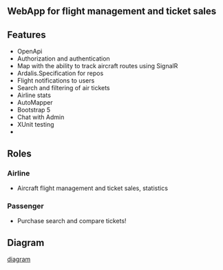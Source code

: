 ## WebApp for flight management and ticket sales
## Features
- OpenApi
- Authorization and authentication
- Map with the ability to track aircraft routes using SignalR
- Ardalis.Specification for repos 
- Flight notifications to users
- Search and filtering of air tickets
- Airline stats
- AutoMapper
- Bootstrap 5 
- Chat with Admin
- XUnit testing
-
## Roles
### Airline 
- Aircraft flight management and ticket sales, statistics
### Passenger
- Purchase search and compare tickets!
## Diagram
[diagram](https://user-images.githubusercontent.com/56976694/215276428-378cb094-15ce-4a7e-b620-0ceb3841ca83.png)
